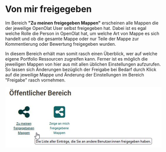 # Von mir freigegeben

Im Bereich **"Zu meinen freigegeben Mappen"** erscheinen alle Mappen die der jeweilige OpenOlat User selbst freigegeben hat. Dabei ist es egal welche Rolle die Person in OpenOlat hat, um welche Art von Mappe es sich handelt und ob die gesamte Mappe oder nur Teile der Mappe zur Kommentierung oder Bewertung freigegeben wurden.  

In diesem Bereich erhält man somit rasch einen Überblick, wer auf welche eigene Portfolio Ressourcen zugreifen kann. Ferner ist es möglich die jeweiligen Mappen von hier aus mit allen üblichen Einstellungen aufzurufen. So lassen sich Änderungen bezüglich der Freigabe bei Bedarf durch Klick auf die jeweilige Mappe und Änderung der Einstellungen im Bereich "Freigabe" rasch vornehmen.

![von_mir_freigegeben.png](assets/von_mir_freigegeben.jpg)

  

